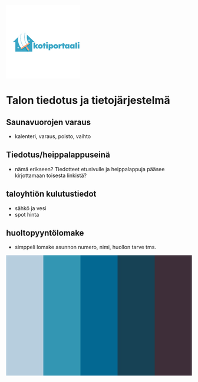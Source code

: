 ![Screenshot](/assets/logo.png)

# Talon tiedotus ja tietojärjestelmä

## Saunavuorojen varaus

- kalenteri, varaus, poisto, vaihto

## Tiedotus/heippalappuseinä

- nämä erikseen? Tiedotteet etusivulle ja heippalappuja pääsee kirjottamaan toisesta linkistä?

## taloyhtiön kulutustiedot

- sähkö ja vesi
- spot hinta

## huoltopyyntölomake

- simppeli lomake asunnon numero, nimi, huollon tarve tms.

![Screenshot](assests/varikartta.jpg)
